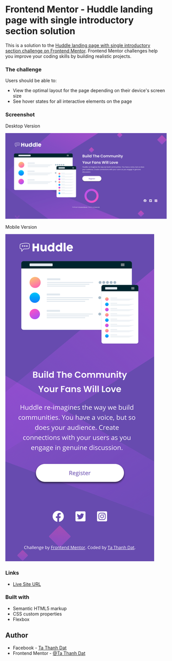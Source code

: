# Frontend Mentor - Huddle landing page with single introductory section solution

This is a solution to the [Huddle landing page with single introductory section challenge on Frontend Mentor](https://www.frontendmentor.io/challenges/huddle-landing-page-with-a-single-introductory-section-B_2Wvxgi0). Frontend Mentor challenges help you improve your coding skills by building realistic projects.

### The challenge

Users should be able to:

-   View the optimal layout for the page depending on their device's screen size
-   See hover states for all interactive elements on the page

### Screenshot

Desktop Version

![](./Desktop-screenshot.png)

Mobile Version

![](./Mobile-screenshot.png)

### Links

-   [Live Site URL](https://your-live-site-url.com)

### Built with

-   Semantic HTML5 markup
-   CSS custom properties
-   Flexbox

## Author

-   Facebook - [Ta Thanh Dat](https://www.facebook.com/tathanh.dat.5/)
-   Frontend Mentor - [@Ta Thanh Dat](https://www.frontendmentor.io/profile/tathanhdat)
